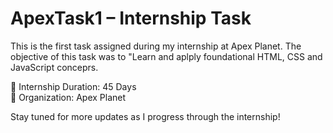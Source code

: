 
# ApexTask1 – Internship Task

This is the first task assigned during my internship at Apex Planet. The objective of this task was to "Learn and aplply foundational HTML, CSS and JavaScript conceprs.

📌 Internship Duration: 45 Days  
🏢 Organization: Apex Planet

Stay tuned for more updates as I progress through the internship!

